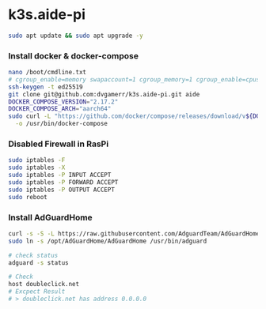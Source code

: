 # k3s.aide-pi

```bash
sudo apt update && sudo apt upgrade -y
```


### Install docker & docker-compose
```bash
nano /boot/cmdline.txt
# cgroup_enable=memory swapaccount=1 cgroup_memory=1 cgroup_enable=cpuset
ssh-keygen -t ed25519
git clone git@github.com:dvgamerr/k3s.aide-pi.git aide
DOCKER_COMPOSE_VERSION="2.17.2"
DOCKER_COMPOSE_ARCH="aarch64"
sudo curl -L "https://github.com/docker/compose/releases/download/v${DOCKER_COMPOSE_VERSION}/docker-compose-linux-${DOCKER_COMPOSE_ARCH}" \
  -o /usr/bin/docker-compose
```

### Disabled Firewall in RasPi
```bash
sudo iptables -F
sudo iptables -X
sudo iptables -P INPUT ACCEPT
sudo iptables -P FORWARD ACCEPT
sudo iptables -P OUTPUT ACCEPT
sudo reboot
```

### Install AdGuardHome
```bash
curl -s -S -L https://raw.githubusercontent.com/AdguardTeam/AdGuardHome/master/scripts/install.sh | sh -s -- -v
sudo ln -s /opt/AdGuardHome/AdGuardHome /usr/bin/adguard

# check status
adguard -s status

# Check
host doubleclick.net
# Excpect Result
# > doubleclick.net has address 0.0.0.0
```